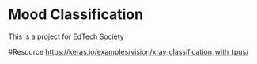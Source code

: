 # Mood Classification 
This is a project for EdTech Society

#Resource
https://keras.io/examples/vision/xray_classification_with_tpus/
